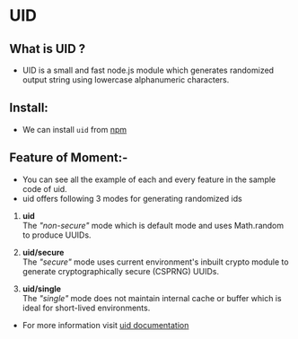 # UID

## What is UID ?
* UID is a small and fast node.js module which generates randomized output string using lowercase alphanumeric characters.


## Install:
* We can install `uid` from [npm](https://www.npmjs.com/package/uid)

## Feature of Moment:-

* You can see all the example of each and every feature in the sample code of uid.
* uid offers following 3 modes for generating randomized ids

1. **uid**\
The *"non-secure"* mode which is default mode and uses Math.random to produce UUIDs. 

1. **uid/secure**\
The *"secure"* mode uses current environment's inbuilt crypto module to generate cryptographically secure (CSPRNG) UUIDs.

1. **uid/single**\
The *"single"* mode does not maintain internal cache or buffer which is ideal for short-lived environments.

*   For more information visit [uid documentation](https://github.com/lukeed/uid)
